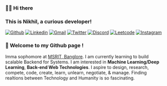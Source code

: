 
### 👋🏻 Hi there
### This is Nikhil, a curious developer!

[![Github](https://img.shields.io/badge/GitHub-100000?style=for-the-badge&logo=github&logoColor=white)](https://github.com/NikhilKalloli)
[![Linkedin](https://img.shields.io/badge/LinkedIn-0077B5?style=for-the-badge&logo=linkedin&logoColor=white)](https://www.linkedin.com/in/nikhilkalloli)
[![Gmail](https://img.shields.io/badge/Gmail-D14836?style=for-the-badge&logo=gmail&logoColor=white)](mailto:nikhilkalloli.dev@gmail.com)
[![Twitter](https://img.shields.io/badge/Twitter-1DA1F2?style=for-the-badge&logo=twitter&logoColor=white)](https://twitter.com/NikhilKalloli)
[![Discord](https://img.shields.io/badge/Discord-7289DA?style=for-the-badge&logo=discord&logoColor=white)](https://discordapp.com/users/1057706883751886970)
[![Leetcode](https://img.shields.io/badge/-LeetCode-FFA116?style=for-the-badge&logo=LeetCode&logoColor=black)](https://leetcode.com/Nikhil_Kalloli/)
[![Instagram](https://img.shields.io/badge/Instagram-E4405F?style=for-the-badge&logo=instagram&logoColor=white)](https://www.instagram.com/_n_i_k_h_i_l_09_/)

### 🌱 Welcome to my Github page ! 
Imma sophomore at [MSRIT, Banglore](https://www.linkedin.com/school/m.s.-ramaiah-institute-of-technology/).
I am currently learning to build scalable Backend for Systems.
I am interested in **Machine Learning/Deep Learning**, **Back-end Web Technologies**.
I aspire to design, research, compete, code, create, learn, unlearn, negotiate, & manage.
Finding realtions between Technology and Humanity is so fascinating.
